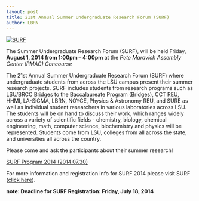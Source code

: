 ```yaml
---
layout: post
title: 21st Annual Summer Undergraduate Research Forum (SURF)
author: LBRN
---
```


[![SURF](/files/images/surf-poster.png)](/events/surf)

The Summer Undergraduate Research Forum (SURF), will be held Friday, **August 1, 2014 from 1:00pm – 4:00pm** at the *Pete Maravich Assembly Center (PMAC) Concourse*

The 21st Annual Summer Undergraduate Research Forum (SURF) where undergraduate students from across the LSU campus present their summer research projects. SURF includes students from research programs such as LSU/BRCC Bridges to the Baccalaureate Program (Bridges), CCT REU, HHMI, LA-SiGMA, LBRN, NOYCE, Physics & Astronomy REU, and SURE as well as individual student researchers in various laboratories across LSU. The students will be on hand to discuss their work, which ranges widely across a variety of scientific fields - chemistry, biology, chemical engineering, math, computer science, biochemistry and physics will be represented. Students come from LSU, colleges from all across the state, and universities all across the country.

Please come and ask the participants about their summer research!

[SURF Program 2014 (2014.07.30)](/files/docs/Surf_2014_Program.pdf)

For more information and registration info for SURF 2014 please visit SURF ([click here](/events/surf)).

**note: Deadline for SURF Registration: Friday, July 18, 2014**